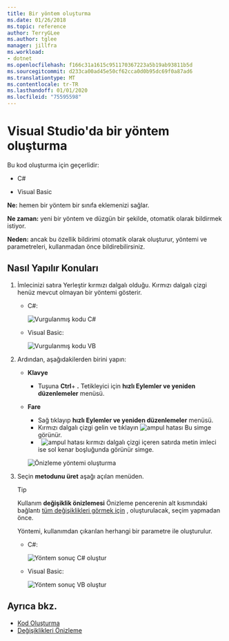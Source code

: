 ```yaml
---
title: Bir yöntem oluşturma
ms.date: 01/26/2018
ms.topic: reference
author: TerryGLee
ms.author: tglee
manager: jillfra
ms.workload:
- dotnet
ms.openlocfilehash: f166c31a1615c951170367223a5b19ab93811b5d
ms.sourcegitcommit: d233ca00ad45e50cf62cca0d0b95dc69f0a87ad6
ms.translationtype: MT
ms.contentlocale: tr-TR
ms.lasthandoff: 01/01/2020
ms.locfileid: "75595598"
---
```

# <a name="generate-a-method-in-visual-studio"></a>Visual Studio'da bir yöntem oluşturma

Bu kod oluşturma için geçerlidir:

- C#

- Visual Basic

**Ne:** hemen bir yöntem bir sınıfa eklemenizi sağlar.

**Ne zaman:** yeni bir yöntem ve düzgün bir şekilde, otomatik olarak bildirmek istiyor.

**Neden:** ancak bu özellik bildirimi otomatik olarak oluşturur, yöntemi ve parametreleri, kullanmadan önce bildirebilirsiniz.

## <a name="how-to"></a>Nasıl Yapılır Konuları

1. İmlecinizi satıra Yerleştir kırmızı dalgalı olduğu. Kırmızı dalgalı çizgi henüz mevcut olmayan bir yöntemi gösterir.

   - C#:

       ![Vurgulanmış kodu C#](media/method-highlight-cs.png)

   - Visual Basic:

       ![Vurgulanmış kodu VB](media/method-highlight-vb.png)

2. Ardından, aşağıdakilerden birini yapın:

   - **Klavye**
      - Tuşuna **Ctrl**+ **.** Tetikleyici için **hızlı Eylemler ve yeniden düzenlemeler** menüsü.
   - **Fare**
      - Sağ tıklayıp **hızlı Eylemler ve yeniden düzenlemeler** menüsü.
      - Kırmızı dalgalı çizgi gelin ve tıklayın ![ampul hatası](media/error-bulb.png) Bu simge görünür.
      - &nbsp; ![ampul hatası](media/error-bulb.png) kırmızı dalgalı çizgi içeren satırda metin imleci ise sol kenar boşluğunda görünür simge.

      ![Önizleme yöntemi oluşturma](media/method-preview-cs.png)

3. Seçin **metodunu üret** aşağı açılan menüden.

   > [!TIP]
   > Kullanım **değişiklik önizlemesi** Önizleme pencerenin alt kısmındaki bağlantı [tüm değişiklikleri görmek için](../../ide/preview-changes.md) , oluşturulacak, seçim yapmadan önce.

   Yöntemi, kullanımdan çıkarılan herhangi bir parametre ile oluşturulur.

   - C#:

       ![Yöntem sonuç C# oluştur](media/method-result-cs.png)

   - Visual Basic:

       ![Yöntem sonuç VB oluştur](media/method-result-vb.png)

## <a name="see-also"></a>Ayrıca bkz.

- [Kod Oluşturma](../code-generation-in-visual-studio.md)
- [Değişiklikleri Önizleme](../../ide/preview-changes.md)
